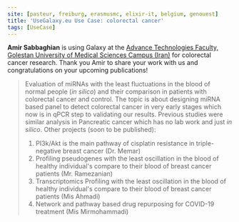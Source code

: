 ```yaml
---
site: [pasteur, freiburg, erasmusmc, elixir-it, belgium, genouest]
title: 'UseGalaxy.eu Use Case: colorectal cancer'
tags: [UseCase]
---
```


__Amir Sabbaghian__ is using Galaxy at the [Advance Technologies Faculty, Golestan University of Medical Sciences Campus (Iran)](https://goums.ac.ir/index.php?slc_lang=en&sid=100) for colorectal cancer research. Thank you Amir to share your work with us and congratulations on your upcoming publications!
 

> Evaluation of miRNAs with the least fluctuations in the blood of normal people (_in silico_) and their comparison in patients with colorectal cancer and control. The topic is about designing miRNA based panel to detect colorectal cancer in very early stages which now is in qPCR step to validating our results.
Previous studies were similar analysis in Pancreatic cancer which has no lab work and just _in silico_. Other projects (soon to be published):
> 1. PI3k/Akt is the main pathway of cisplatin resistance in triple-negative breast cancer (Dr. Memar)
> 2. Profiling pseudogenes with the least oscillation in the blood of healthy individual's compare to their blood of breast cancer patients (Mr. Ramezanian)
> 3. Transcriptomics Profiling with the least oscillation in the blood of healthy individual's compare to their blood of breast cancer patients (Mis Ahmadi)
> 4. Network and pathway based drug repurposing for COVID-19 treatment (Mis Mirmohammadi)
